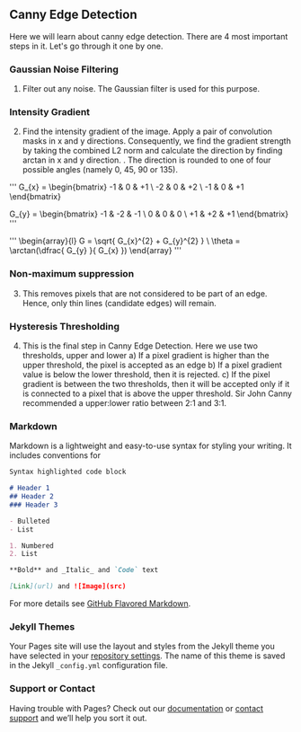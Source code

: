## Canny Edge Detection 

Here we will learn about canny edge detection. There are 4 most important steps in it. Let's go through it one by one.

### Gaussian Noise Filtering

1. Filter out any noise. The Gaussian filter is used for this purpose. 

### Intensity Gradient

2. Find the intensity gradient of the image. Apply a pair of convolution masks in x and y directions. Consequently, we find the gradient strength by taking the combined L2 norm and calculate the direction by finding arctan in x and y direction. .
The direction is rounded to one of four possible angles (namely 0, 45, 90 or 135).

'''
G_{x} = \begin{bmatrix}
-1 & 0 & +1  \\
-2 & 0 & +2  \\
-1 & 0 & +1
\end{bmatrix}

G_{y} = \begin{bmatrix}
-1 & -2 & -1  \\
0 & 0 & 0  \\
+1 & +2 & +1
\end{bmatrix}
'''


'''
\begin{array}{l}
G = \sqrt{ G_{x}^{2} + G_{y}^{2} } \\
\theta = \arctan(\dfrac{ G_{y} }{ G_{x} })
\end{array}
'''

### Non-maximum suppression

3. This removes pixels that are not considered to be part of an edge. Hence, only thin lines (candidate edges) will remain.
### Hysteresis Thresholding
4. This is the final step in Canny Edge Detection. Here we use two thresholds, upper and lower
   a) If a pixel gradient is higher than the upper threshold, the pixel is accepted as an edge
   b) If a pixel gradient value is below the lower threshold, then it is rejected.
   c) If the pixel gradient is between the two thresholds, then it will be accepted only if it is connected to a pixel that is above the upper threshold. Sir John Canny recommended a upper:lower ratio between 2:1 and 3:1.

### Markdown

Markdown is a lightweight and easy-to-use syntax for styling your writing. It includes conventions for

```markdown
Syntax highlighted code block

# Header 1
## Header 2
### Header 3

- Bulleted
- List

1. Numbered
2. List

**Bold** and _Italic_ and `Code` text

[Link](url) and ![Image](src)
```

For more details see [GitHub Flavored Markdown](https://guides.github.com/features/mastering-markdown/).

### Jekyll Themes

Your Pages site will use the layout and styles from the Jekyll theme you have selected in your [repository settings](https://github.com/ankita-kalra/computer-vision-spells/settings). The name of this theme is saved in the Jekyll `_config.yml` configuration file.

### Support or Contact

Having trouble with Pages? Check out our [documentation](https://help.github.com/categories/github-pages-basics/) or [contact support](https://github.com/contact) and we’ll help you sort it out.
